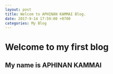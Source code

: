 ```yaml
---
layout: post
title: Welcom to APHINAN KAMMAI Blog.
date: 2017-9-14 17:59:00 +0700
categories: My Blog
---
```


# Welcome to my first blog
## My name is APHINAN KAMMAI
